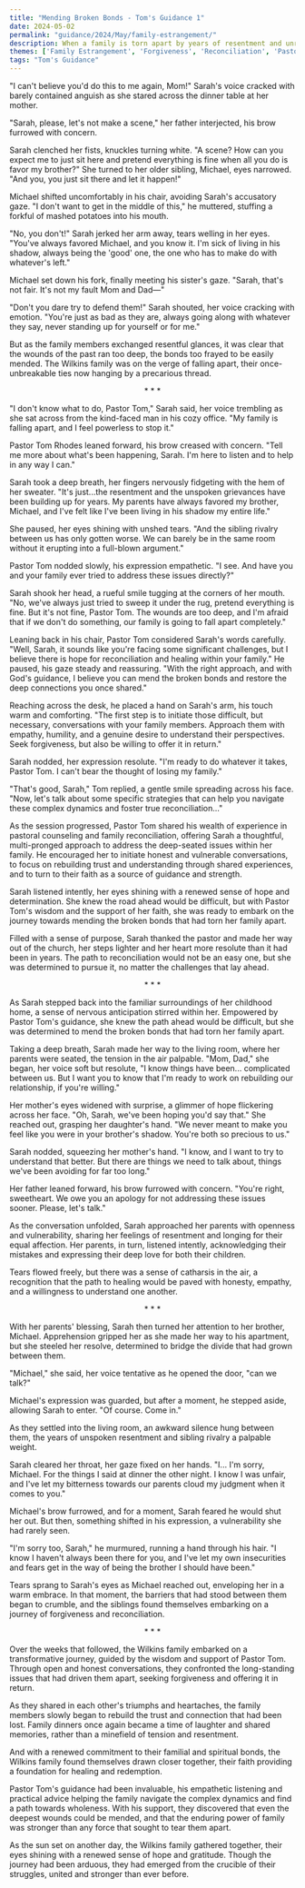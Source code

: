 ```yaml
---
title: "Mending Broken Bonds - Tom's Guidance 1"
date: 2024-05-02
permalink: "guidance/2024/May/family-estrangement/"
description: When a family is torn apart by years of resentment and unresolved conflict, one member seeks the counsel of Pastor Tom Rhodes to find a path towards reconciliation and healing.
themes: ['Family Estrangement', 'Forgiveness', 'Reconciliation', 'Pastoral Guidance', 'Spiritual Healing']
tags: "Tom's Guidance"
---
```

"I can't believe you'd do this to me again, Mom!" Sarah's voice cracked with barely contained anguish as she stared across the dinner table at her mother.

"Sarah, please, let's not make a scene," her father interjected, his brow furrowed with concern.

Sarah clenched her fists, knuckles turning white. "A scene? How can you expect me to just sit here and pretend everything is fine when all you do is favor my brother?" She turned to her older sibling, Michael, eyes narrowed. "And you, you just sit there and let it happen!"

Michael shifted uncomfortably in his chair, avoiding Sarah's accusatory gaze. "I don't want to get in the middle of this," he muttered, stuffing a forkful of mashed potatoes into his mouth.

"No, you don't!" Sarah jerked her arm away, tears welling in her eyes. "You've always favored Michael, and you know it. I'm sick of living in his shadow, always being the 'good' one, the one who has to make do with whatever's left."

Michael set down his fork, finally meeting his sister's gaze. "Sarah, that's not fair. It's not my fault Mom and Dad—"

"Don't you dare try to defend them!" Sarah shouted, her voice cracking with emotion. "You're just as bad as they are, always going along with whatever they say, never standing up for yourself or for me."

But as the family members exchanged resentful glances, it was clear that the wounds of the past ran too deep, the bonds too frayed to be easily mended. The Wilkins family was on the verge of falling apart, their once-unbreakable ties now hanging by a precarious thread.

<center>* * *</center>

"I don't know what to do, Pastor Tom," Sarah said, her voice trembling as she sat across from the kind-faced man in his cozy office. "My family is falling apart, and I feel powerless to stop it."

Pastor Tom Rhodes leaned forward, his brow creased with concern. "Tell me more about what's been happening, Sarah. I'm here to listen and to help in any way I can."

Sarah took a deep breath, her fingers nervously fidgeting with the hem of her sweater. "It's just...the resentment and the unspoken grievances have been building up for years. My parents have always favored my brother, Michael, and I've felt like I've been living in his shadow my entire life."

She paused, her eyes shining with unshed tears. "And the sibling rivalry between us has only gotten worse. We can barely be in the same room without it erupting into a full-blown argument."

Pastor Tom nodded slowly, his expression empathetic. "I see. And have you and your family ever tried to address these issues directly?"

Sarah shook her head, a rueful smile tugging at the corners of her mouth. "No, we've always just tried to sweep it under the rug, pretend everything is fine. But it's not fine, Pastor Tom. The wounds are too deep, and I'm afraid that if we don't do something, our family is going to fall apart completely."

Leaning back in his chair, Pastor Tom considered Sarah's words carefully. "Well, Sarah, it sounds like you're facing some significant challenges, but I believe there is hope for reconciliation and healing within your family." He paused, his gaze steady and reassuring. "With the right approach, and with God's guidance, I believe you can mend the broken bonds and restore the deep connections you once shared."

Reaching across the desk, he placed a hand on Sarah's arm, his touch warm and comforting. "The first step is to initiate those difficult, but necessary, conversations with your family members. Approach them with empathy, humility, and a genuine desire to understand their perspectives. Seek forgiveness, but also be willing to offer it in return."

Sarah nodded, her expression resolute. "I'm ready to do whatever it takes, Pastor Tom. I can't bear the thought of losing my family."

"That's good, Sarah," Tom replied, a gentle smile spreading across his face. "Now, let's talk about some specific strategies that can help you navigate these complex dynamics and foster true reconciliation..."

As the session progressed, Pastor Tom shared his wealth of experience in pastoral counseling and family reconciliation, offering Sarah a thoughtful, multi-pronged approach to address the deep-seated issues within her family. He encouraged her to initiate honest and vulnerable conversations, to focus on rebuilding trust and understanding through shared experiences, and to turn to their faith as a source of guidance and strength.

Sarah listened intently, her eyes shining with a renewed sense of hope and determination. She knew the road ahead would be difficult, but with Pastor Tom's wisdom and the support of her faith, she was ready to embark on the journey towards mending the broken bonds that had torn her family apart.

Filled with a sense of purpose, Sarah thanked the pastor and made her way out of the church, her steps lighter and her heart more resolute than it had been in years. The path to reconciliation would not be an easy one, but she was determined to pursue it, no matter the challenges that lay ahead.

<center>* * *</center>

As Sarah stepped back into the familiar surroundings of her childhood home, a sense of nervous anticipation stirred within her. Empowered by Pastor Tom's guidance, she knew the path ahead would be difficult, but she was determined to mend the broken bonds that had torn her family apart.

Taking a deep breath, Sarah made her way to the living room, where her parents were seated, the tension in the air palpable. "Mom, Dad," she began, her voice soft but resolute, "I know things have been... complicated between us. But I want you to know that I'm ready to work on rebuilding our relationship, if you're willing."

Her mother's eyes widened with surprise, a glimmer of hope flickering across her face. "Oh, Sarah, we've been hoping you'd say that." She reached out, grasping her daughter's hand. "We never meant to make you feel like you were in your brother's shadow. You're both so precious to us."

Sarah nodded, squeezing her mother's hand. "I know, and I want to try to understand that better. But there are things we need to talk about, things we've been avoiding for far too long."

Her father leaned forward, his brow furrowed with concern. "You're right, sweetheart. We owe you an apology for not addressing these issues sooner. Please, let's talk."

As the conversation unfolded, Sarah approached her parents with openness and vulnerability, sharing her feelings of resentment and longing for their equal affection. Her parents, in turn, listened intently, acknowledging their mistakes and expressing their deep love for both their children.

Tears flowed freely, but there was a sense of catharsis in the air, a recognition that the path to healing would be paved with honesty, empathy, and a willingness to understand one another.

<center>* * *</center>

With her parents' blessing, Sarah then turned her attention to her brother, Michael. Apprehension gripped her as she made her way to his apartment, but she steeled her resolve, determined to bridge the divide that had grown between them.

"Michael," she said, her voice tentative as he opened the door, "can we talk?"

Michael's expression was guarded, but after a moment, he stepped aside, allowing Sarah to enter. "Of course. Come in."

As they settled into the living room, an awkward silence hung between them, the years of unspoken resentment and sibling rivalry a palpable weight.

Sarah cleared her throat, her gaze fixed on her hands. "I... I'm sorry, Michael. For the things I said at dinner the other night. I know I was unfair, and I've let my bitterness towards our parents cloud my judgment when it comes to you."

Michael's brow furrowed, and for a moment, Sarah feared he would shut her out. But then, something shifted in his expression, a vulnerability she had rarely seen.

"I'm sorry too, Sarah," he murmured, running a hand through his hair. "I know I haven't always been there for you, and I've let my own insecurities and fears get in the way of being the brother I should have been."

Tears sprang to Sarah's eyes as Michael reached out, enveloping her in a warm embrace. In that moment, the barriers that had stood between them began to crumble, and the siblings found themselves embarking on a journey of forgiveness and reconciliation.

<center>* * *</center>

Over the weeks that followed, the Wilkins family embarked on a transformative journey, guided by the wisdom and support of Pastor Tom. Through open and honest conversations, they confronted the long-standing issues that had driven them apart, seeking forgiveness and offering it in return.

As they shared in each other's triumphs and heartaches, the family members slowly began to rebuild the trust and connection that had been lost. Family dinners once again became a time of laughter and shared memories, rather than a minefield of tension and resentment.

And with a renewed commitment to their familial and spiritual bonds, the Wilkins family found themselves drawn closer together, their faith providing a foundation for healing and redemption.

Pastor Tom's guidance had been invaluable, his empathetic listening and practical advice helping the family navigate the complex dynamics and find a path towards wholeness. With his support, they discovered that even the deepest wounds could be mended, and that the enduring power of family was stronger than any force that sought to tear them apart.

As the sun set on another day, the Wilkins family gathered together, their eyes shining with a renewed sense of hope and gratitude. Though the journey had been arduous, they had emerged from the crucible of their struggles, united and stronger than ever before.

